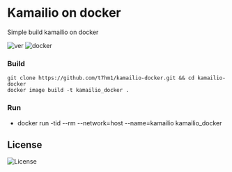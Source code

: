 # Kamailio on docker 
Simple build kamailio on docker

![ver](https://img.shields.io/badge/kamailio-5.2-critical)
![docker](https://img.shields.io/badge/docker-container-violet)

### Build
	git clone https://github.com/t7hm1/kamailio-docker.git && cd kamailio-docker
	docker image build -t kamailio_docker .
	
### Run
*	docker run -tid --rm --network=host --name=kamailio kamailio_docker

## License
![License](https://img.shields.io/github/license/t7hm1/kamailio-docker?color=yellow&style=for-the-badge)
